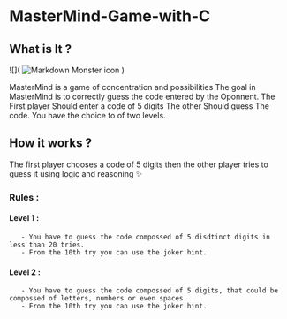# MasterMind-Game-with-C


## What is It ?

   ![]( <img src="https://www.google.com/url?sa=i&url=https%3A%2F%2Fwww.conseilsmarketing.com%2Ftechniques-de-ventes%2Fcomment-organiser-un-master-mind%2F&psig=AOvVaw0o9QKG3GgQF3beTQllkv52&ust=1643128060159000&source=images&cd=vfe&ved=0CAsQjRxqFwoTCNiBkJjnyvUCFQAAAAAdAAAAABAD"
     alt="Markdown Monster icon"
      /> )
 
  MasterMind is a game of concentration and possibilities 
  The goal in MasterMind is to correctly guess the code entered by the
  Oponnent. The First player Should enter a code of 5 digits 
  The other Should guess The code. 
  You have the choice to of two levels.
 
 

## How it works ?

The first player chooses a code of 5 digits then the other player tries to guess it using logic and reasoning ✨

### Rules :
  
  #### Level 1 :
       - You have to guess the code compossed of 5 disdtinct digits in less than 20 tries.
       - From the 10th try you can use the joker hint.
       
  #### Level 2 :
       - You have to guess the code compossed of 5 digits, that could be compossed of letters, numbers or even spaces.
       - From the 10th try you can use the joker hint.
  
  
  
